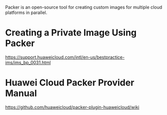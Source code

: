 Packer is an open-source tool for creating custom images for multiple cloud platforms in parallel.

# Creating a Private Image Using Packer
https://support.huaweicloud.com/intl/en-us/bestpractice-ims/ims_bp_0031.html


# Huawei Cloud Packer Provider Manual
https://github.com/huaweicloud/packer-plugin-huaweicloud/wiki
